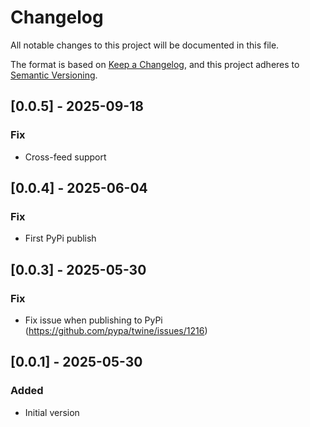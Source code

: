 # Changelog

All notable changes to this project will be documented in this file.

The format is based on [Keep a Changelog](https://keepachangelog.com/en/1.0.0/),
and this project adheres to [Semantic Versioning](https://semver.org/spec/v2.0.0.html).

## [0.0.5] - 2025-09-18

### Fix
 - Cross-feed support

## [0.0.4] - 2025-06-04

### Fix

- First PyPi publish

## [0.0.3] - 2025-05-30

### Fix
- Fix issue when publishing to PyPi (https://github.com/pypa/twine/issues/1216)

## [0.0.1] - 2025-05-30

### Added

- Initial version